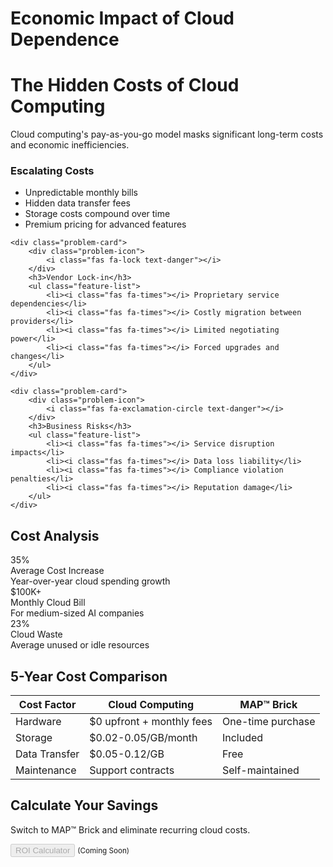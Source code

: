 # Economic Impact of Cloud Dependence

<div class="hero-section text-center mb-5">
    <h1 class="display-4 mb-4"><i class="fas fa-dollar-sign text-danger"></i> The Hidden Costs of Cloud Computing</h1>
    <p class="lead">Cloud computing's pay-as-you-go model masks significant long-term costs and economic inefficiencies.</p>
</div>

<div class="problem-grid">
    <div class="problem-card">
        <div class="problem-icon">
            <i class="fas fa-chart-line text-danger"></i>
        </div>
        <h3>Escalating Costs</h3>
        <ul class="feature-list">
            <li><i class="fas fa-times"></i> Unpredictable monthly bills</li>
            <li><i class="fas fa-times"></i> Hidden data transfer fees</li>
            <li><i class="fas fa-times"></i> Storage costs compound over time</li>
            <li><i class="fas fa-times"></i> Premium pricing for advanced features</li>
        </ul>
    </div>

    <div class="problem-card">
        <div class="problem-icon">
            <i class="fas fa-lock text-danger"></i>
        </div>
        <h3>Vendor Lock-in</h3>
        <ul class="feature-list">
            <li><i class="fas fa-times"></i> Proprietary service dependencies</li>
            <li><i class="fas fa-times"></i> Costly migration between providers</li>
            <li><i class="fas fa-times"></i> Limited negotiating power</li>
            <li><i class="fas fa-times"></i> Forced upgrades and changes</li>
        </ul>
    </div>

    <div class="problem-card">
        <div class="problem-icon">
            <i class="fas fa-exclamation-circle text-danger"></i>
        </div>
        <h3>Business Risks</h3>
        <ul class="feature-list">
            <li><i class="fas fa-times"></i> Service disruption impacts</li>
            <li><i class="fas fa-times"></i> Data loss liability</li>
            <li><i class="fas fa-times"></i> Compliance violation penalties</li>
            <li><i class="fas fa-times"></i> Reputation damage</li>
        </ul>
    </div>
</div>

<div class="stats-section mt-5">
    <h2 class="text-center mb-4">Cost Analysis</h2>
    <div class="stats-grid">
        <div class="stat-card">
            <div class="stat-number">35%</div>
            <div class="stat-label">Average Cost Increase</div>
            <div class="stat-detail">Year-over-year cloud spending growth</div>
        </div>
        <div class="stat-card">
            <div class="stat-number">$100K+</div>
            <div class="stat-label">Monthly Cloud Bill</div>
            <div class="stat-detail">For medium-sized AI companies</div>
        </div>
        <div class="stat-card">
            <div class="stat-number">23%</div>
            <div class="stat-label">Cloud Waste</div>
            <div class="stat-detail">Average unused or idle resources</div>
        </div>
    </div>
</div>

<div class="comparison-section mt-5">
    <h2 class="text-center mb-4">5-Year Cost Comparison</h2>
    <div class="comparison-table">
        <table class="table table-bordered">
            <thead class="table-dark">
                <tr>
                    <th>Cost Factor</th>
                    <th>Cloud Computing</th>
                    <th>MAP™ Brick</th>
                </tr>
            </thead>
            <tbody>
                <tr>
                    <td>Hardware</td>
                    <td class="text-danger">$0 upfront + monthly fees</td>
                    <td class="text-success">One-time purchase</td>
                </tr>
                <tr>
                    <td>Storage</td>
                    <td class="text-danger">$0.02-0.05/GB/month</td>
                    <td class="text-success">Included</td>
                </tr>
                <tr>
                    <td>Data Transfer</td>
                    <td class="text-danger">$0.05-0.12/GB</td>
                    <td class="text-success">Free</td>
                </tr>
                <tr>
                    <td>Maintenance</td>
                    <td class="text-danger">Support contracts</td>
                    <td class="text-success">Self-maintained</td>
                </tr>
            </tbody>
        </table>
    </div>
</div>

<div class="cta-section text-center mt-5">
    <h2 class="mb-4">Calculate Your Savings</h2>
    <p class="lead mb-4">Switch to MAP™ Brick and eliminate recurring cloud costs.</p>
    <button class="btn btn-primary btn-lg" disabled>ROI Calculator</button>
    <small class="d-block mt-2 text-muted">(Coming Soon)</small>
</div>
